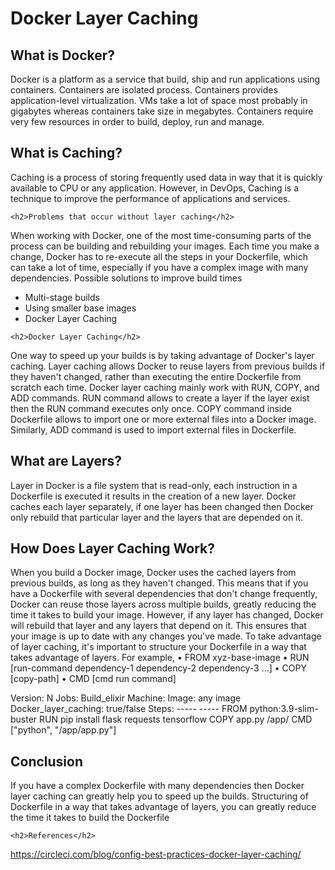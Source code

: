 # Docker Layer Caching

<h2>What is Docker?</h2>
<p>
Docker is a platform as a service that build, ship and run applications using containers. Containers are isolated process. Containers provides application-level virtualization. VMs take a lot of space most probably in gigabytes whereas containers take size in megabytes. Containers require very few resources in order to build, deploy, run and manage. </p>

<h2>What is Caching?</h2>
Caching is a process of storing frequently used data in way that it is quickly available to CPU or any application. However, in DevOps, Caching is a technique to improve the performance of applications and services.

	<h2>Problems that occur without layer caching</h2>
When working with Docker, one of the most time-consuming parts of the process can be building and rebuilding your images. Each time you make a change, Docker has to re-execute all the steps in your Dockerfile, which can take a lot of time, especially if you have a complex image with many dependencies.
Possible solutions to improve build times
<ul>
	<li>Multi-stage builds</li>
	<li>Using smaller base images</li>
	<li>Docker Layer Caching</li>
</ul>

	<h2>Docker Layer Caching</h2>
One way to speed up your builds is by taking advantage of Docker's layer caching. Layer caching allows Docker to reuse layers from previous builds if they haven't changed, rather than executing the entire Dockerfile from scratch each time.
Docker layer caching mainly work with RUN, COPY, and ADD commands. RUN command allows to create a layer if the layer exist then the RUN command executes only once. COPY command inside Dockerfile allows to import one or more external files into a Docker image. Similarly, ADD command is used to import external files in Dockerfile.

<h2>What are Layers?</h2>
Layer in Docker is a file system that is read-only, each instruction in a Dockerfile is executed it results in the creation of a new layer.
Docker caches each layer separately, if one layer has been changed then Docker only rebuild that particular layer and the layers that are depended on it. 

<h2>How Does Layer Caching Work?</h2>
When you build a Docker image, Docker uses the cached layers from previous builds, as long as they haven't changed. This means that if you have a Dockerfile with several dependencies that don't change frequently, Docker can reuse those layers across multiple builds, greatly reducing the time it takes to build your image.
However, if any layer has changed, Docker will rebuild that layer and any layers that depend on it. This ensures that your image is up to date with any changes you've made.
To take advantage of layer caching, it's important to structure your Dockerfile in a way that takes advantage of layers. For example,
•	FROM xyz-base-image
•	RUN [run-command dependency-1 dependency-2 dependency-3 …] 
•	COPY [copy-path]
•	CMD [cmd run command]

Version: N
Jobs:
Build_elixir
Machine:
	Image: any image
	Docker_layer_caching: true/false
Steps:
	-----
	-----
FROM python:3.9-slim-buster 
RUN pip install flask requests tensorflow
COPY app.py /app/ 
CMD ["python", "/app/app.py"] 

<h2>Conclusion</h2>
If you have a complex Dockerfile with many dependencies then Docker layer caching can greatly help you to speed up the builds. Structuring of Dockerfile in a way that takes advantage of layers, you can greatly reduce the time it takes to build the Dockerfile

	<h2>References</h2>
https://circleci.com/blog/config-best-practices-docker-layer-caching/


